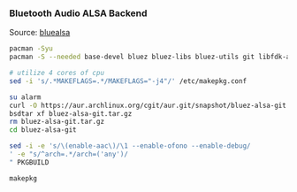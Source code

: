 ### Bluetooth Audio ALSA Backend
Source: [bluealsa](https://github.com/Arkq/bluez-alsa)
```sh
pacman -Syu
pacman -S --needed base-devel bluez bluez-libs bluez-utils git libfdk-aac sbc

# utilize 4 cores of cpu
sed -i 's/.*MAKEFLAGS=.*/MAKEFLAGS="-j4"/' /etc/makepkg.conf

su alarm
curl -O https://aur.archlinux.org/cgit/aur.git/snapshot/bluez-alsa-git.tar.gz
bsdtar xf bluez-alsa-git.tar.gz
rm bluez-alsa-git.tar.gz
cd bluez-alsa-git

sed -i -e 's/\(enable-aac\)/\1 --enable-ofono --enable-debug/
' -e "s/^arch=.*/arch=('any')/
" PKGBUILD

makepkg
```
